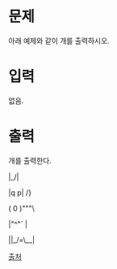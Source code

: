# 문제

아래 예제와 같이 개를 출력하시오.

# 입력

없음.

# 출력

개를 출력한다.

|\_/|

|q p|   /}

( 0 )"""\

|"^"`    |

||_/=\\__|

[출처](https://www.acmicpc.net/problem/10172)
